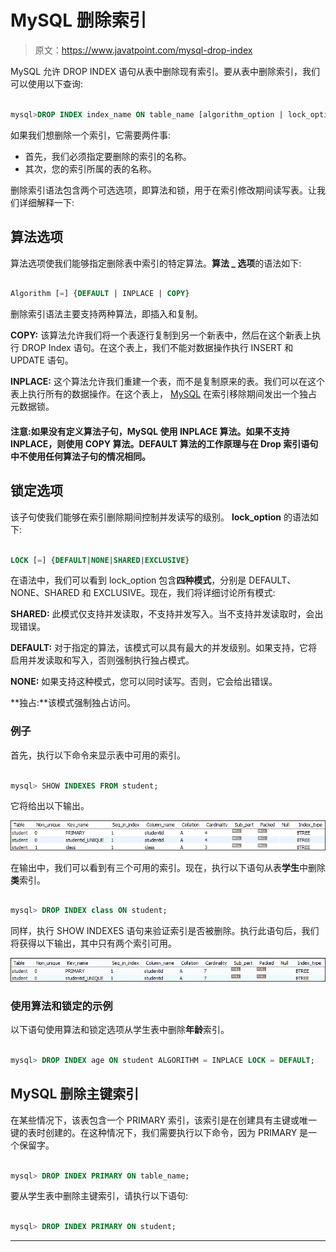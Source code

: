 # MySQL 删除索引

> 原文：<https://www.javatpoint.com/mysql-drop-index>

MySQL 允许 DROP INDEX 语句从表中删除现有索引。要从表中删除索引，我们可以使用以下查询:

```sql

mysql>DROP INDEX index_name ON table_name [algorithm_option | lock_option];

```

如果我们想删除一个索引，它需要两件事:

*   首先，我们必须指定要删除的索引的名称。
*   其次，您的索引所属的表的名称。

删除索引语法包含两个可选选项，即算法和锁，用于在索引修改期间读写表。让我们详细解释一下:

## 算法选项

算法选项使我们能够指定删除表中索引的特定算法。**算法 _ 选项**的语法如下:

```sql

Algorithm [=] {DEFAULT | INPLACE | COPY}

```

删除索引语法主要支持两种算法，即插入和复制。

**COPY:** 该算法允许我们将一个表逐行复制到另一个新表中，然后在这个新表上执行 DROP Index 语句。在这个表上，我们不能对数据操作执行 INSERT 和 UPDATE 语句。

**INPLACE:** 这个算法允许我们重建一个表，而不是复制原来的表。我们可以在这个表上执行所有的数据操作。在这个表上， [MySQL](https://www.javatpoint.com/mysql-tutorial) 在索引移除期间发出一个独占元数据锁。

#### 注意:如果没有定义算法子句，MySQL 使用 INPLACE 算法。如果不支持 INPLACE，则使用 COPY 算法。DEFAULT 算法的工作原理与在 Drop 索引语句中不使用任何算法子句的情况相同。

## 锁定选项

该子句使我们能够在索引删除期间控制并发读写的级别。 **lock_option** 的语法如下:

```sql

LOCK [=] {DEFAULT|NONE|SHARED|EXCLUSIVE}

```

在语法中，我们可以看到 lock_option 包含**四种模式**，分别是 DEFAULT、NONE、SHARED 和 EXCLUSIVE。现在，我们将详细讨论所有模式:

**SHARED:** 此模式仅支持并发读取，不支持并发写入。当不支持并发读取时，会出现错误。

**DEFAULT:** 对于指定的算法，该模式可以具有最大的并发级别。如果支持，它将启用并发读取和写入，否则强制执行独占模式。

**NONE:** 如果支持这种模式，您可以同时读写。否则，它会给出错误。

**独占:**该模式强制独占访问。

### 例子

首先，执行以下命令来显示表中可用的索引。

```sql

mysql> SHOW INDEXES FROM student;

```

它将给出以下输出。

![MySQL Drop Index](img/fa5c4833cc4bee98eaf9e98ae893735a.png)

在输出中，我们可以看到有三个可用的索引。现在，执行以下语句从表**学生**中删除**类**索引。

```sql

mysql> DROP INDEX class ON student;

```

同样，执行 SHOW INDEXES 语句来验证索引是否被删除。执行此语句后，我们将获得以下输出，其中只有两个索引可用。

![MySQL Drop Index](img/62546a41978b41a26ee508976a2482a8.png)

### 使用算法和锁定的示例

以下语句使用算法和锁定选项从学生表中删除**年龄**索引。

```sql

mysql> DROP INDEX age ON student ALGORITHM = INPLACE LOCK = DEFAULT;

```

## MySQL 删除主键索引

在某些情况下，该表包含一个 PRIMARY 索引，该索引是在创建具有主键或唯一键的表时创建的。在这种情况下，我们需要执行以下命令，因为 PRIMARY 是一个保留字。

```sql

mysql> DROP INDEX PRIMARY ON table_name;

```

要从学生表中删除主键索引，请执行以下语句:

```sql

mysql> DROP INDEX PRIMARY ON student;

```

* * *